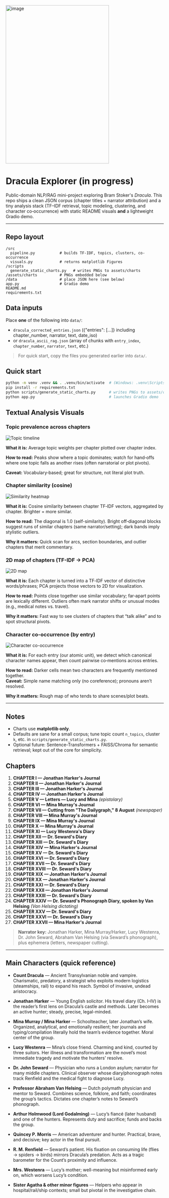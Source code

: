 <img width="329" height="504" alt="image" src="https://github.com/user-attachments/assets/570ba84d-b9cb-4a11-812d-0acf2d7129f9" />

# Dracula Explorer (in progress)

Public-domain NLP/RAG mini-project exploring Bram Stoker's *Dracula*. This repo ships a clean JSON corpus
(chapter titles + narrator attribution) and a tiny analysis stack (TF–IDF retrieval, topic modeling, clustering,
and character co‑occurrence) with static README visuals **and** a lightweight Gradio demo.

---

## Repo layout
```
/src
  pipeline.py           # builds TF-IDF, topics, clusters, co-occurrence
  visuals.py            # returns matplotlib Figures
/scripts
  generate_static_charts.py   # writes PNGs to assets/charts
/assets/charts          # PNGs embedded below
/data                   # place JSON here (see below)
app.py                  # Gradio demo
README.md
requirements.txt
```

## Data inputs

Place **one** of the following into `data/`:

- `dracula_corrected_entries.json` ({"entries": [...]} including chapter_number, narrator, text, date_iso)
- or `dracula_ascii_rag.json` (array of chunks with `entry_index`, `chapter_number`, `narrator`, `text`, etc.)

> For quick start, copy the files you generated earlier into `data/`.

## Quick start

```bash
python -m venv .venv && . .venv/bin/activate  # (Windows: .venv\Scripts\activate)
pip install -r requirements.txt
python scripts/generate_static_charts.py      # writes PNGs to assets/charts
python app.py                                 # launches Gradio demo
```

## Textual Analysis Visuals

### Topic prevalence across chapters
![Topic timeline](assets/charts/topic_timeline.png)

**What it is:** Average topic weights per chapter plotted over chapter index.

**How to read:** Peaks show where a topic dominates; watch for hand‑offs where one topic falls as another rises (often narratorial or plot pivots).

**Caveat:** Vocabulary‑based; great for structure, not literal plot truth.


### Chapter similarity (cosine)
![Similarity heatmap](assets/charts/chapter_similarity.png)

**What it is:** Cosine similarity between chapter TF‑IDF vectors, aggregated by chapter. Brighter = more similar.

**How to read:** The diagonal is 1.0 (self-similarity). Bright off‑diagonal blocks suggest runs of similar chapters (same narrator/setting); dark bands imply stylistic outliers.

**Why it matters:** Quick scan for arcs, section boundaries, and outlier chapters that merit commentary.



### 2D map of chapters (TF-IDF → PCA)
![2D map](assets/charts/chapter_map.png)

**What it is:** Each chapter is turned into a TF‑IDF vector of distinctive words/phrases; PCA projects those vectors to 2D for visualization.

**How to read:** Points close together use similar vocabulary; far‑apart points are lexically different. Outliers often mark narrator shifts or unusual modes (e.g., medical notes vs. travel).

**Why it matters:** Fast way to see clusters of chapters that “talk alike” and to spot structural pivots.



### Character co-occurrence (by entry)
![Character co-occurrence](assets/charts/character_cooccurrence.png)

**What it is:** For each entry (our atomic unit), we detect which canonical character names appear, then count pairwise co‑mentions across entries.

**How to read:** Darker cells mean two characters are frequently mentioned together.  
**Caveat:** Simple name matching only (no coreference); pronouns aren’t resolved.

**Why it matters:** Rough map of who tends to share scenes/plot beats.

---
## Notes

- Charts use **matplotlib only**.
- Defaults are sane for a small corpus; tune topic count `n_topics`, cluster `k`, etc. in `scripts/generate_static_charts.py`.
- Optional future: Sentence-Transformers + FAISS/Chroma for semantic retrieval; kept out of the core for simplicity.

## Chapters

1. **CHAPTER I — Jonathan Harker's Journal**  
2. **CHAPTER II — Jonathan Harker's Journal**  
3. **CHAPTER III — Jonathan Harker's Journal**  
4. **CHAPTER IV — Jonathan Harker's Journal**  
5. **CHAPTER V — Letters — Lucy and Mina** *(epistolary)*  
6. **CHAPTER VI — Mina Murray's Journal**  
7. **CHAPTER VII — Cutting from "The Dailygraph," 8 August** *(newspaper)*  
8. **CHAPTER VIII — Mina Murray's Journal**  
9. **CHAPTER IX — Mina Murray's Journal**  
10. **CHAPTER X — Mina Murray's Journal**  
11. **CHAPTER XI — Lucy Westenra's Diary**  
12. **CHAPTER XII — Dr. Seward's Diary**  
13. **CHAPTER XIII — Dr. Seward's Diary**  
14. **CHAPTER XIV — Mina Harker's Journal**  
15. **CHAPTER XV — Dr. Seward's Diary**  
16. **CHAPTER XVI — Dr. Seward's Diary**  
17. **CHAPTER XVII — Dr. Seward's Diary**  
18. **CHAPTER XVIII — Dr. Seward's Diary**  
19. **CHAPTER XIX — Jonathan Harker's Journal**  
20. **CHAPTER XX — Jonathan Harker's Journal**  
21. **CHAPTER XXI — Dr. Seward's Diary**  
22. **CHAPTER XXII — Jonathan Harker's Journal**  
23. **CHAPTER XXIII — Dr. Seward's Diary**  
24. **CHAPTER XXIV — Dr. Seward's Phonograph Diary, spoken by Van Helsing** *(Van Helsing dictating)*  
25. **CHAPTER XXV — Dr. Seward's Diary**  
26. **CHAPTER XXVI — Dr. Seward's Diary**  
27. **CHAPTER XXVII — Mina Harker's Journal**

> **Narrator key:** Jonathan Harker, Mina Murray/Harker, Lucy Westenra, Dr. John Seward, Abraham Van Helsing (via Seward’s phonograph), plus ephemera (letters, newspaper cutting).

---

## Main Characters (quick reference)

- **Count Dracula** — Ancient Transylvanian noble and vampire. Charismatic, predatory, a strategist who exploits modern logistics (steamships, rail) to expand his reach. Symbol of invasive, undead aristocracy.

- **Jonathan Harker** — Young English solicitor. His travel diary (Ch. I–IV) is the reader’s first lens on Dracula’s castle and methods. Later becomes an active hunter; steady, precise, legal-minded.

- **Mina Murray / Mina Harker** — Schoolteacher, later Jonathan’s wife. Organized, analytical, and emotionally resilient; her journals and typing/compilation literally hold the team’s evidence together. Moral center of the group.

- **Lucy Westenra** — Mina’s close friend. Charming and kind, courted by three suitors. Her illness and transformation are the novel’s most immediate tragedy and motivate the hunters’ resolve.

- **Dr. John Seward** — Physician who runs a London asylum; narrator for many middle chapters. Clinical observer whose diary/phonograph notes track Renfield and the medical fight to diagnose Lucy.

- **Professor Abraham Van Helsing** — Dutch polymath physician and mentor to Seward. Combines science, folklore, and faith; coordinates the group’s tactics. Dictates one chapter’s notes to Seward’s phonograph.

- **Arthur Holmwood (Lord Godalming)** — Lucy’s fiancé (later husband) and one of the hunters. Represents duty and sacrifice; funds and backs the group.

- **Quincey P. Morris** — American adventurer and hunter. Practical, brave, and decisive; key actor in the final pursuit.

- **R. M. Renfield** — Seward’s patient. His fixation on consuming life (flies → spiders → birds) mirrors Dracula’s predation. Acts as a tragic barometer for the Count’s proximity and influence.

- **Mrs. Westenra** — Lucy’s mother; well-meaning but misinformed early on, which worsens Lucy’s condition.

- **Sister Agatha & other minor figures** — Helpers who appear in hospital/rail/ship contexts; small but pivotal in the investigative chain.

